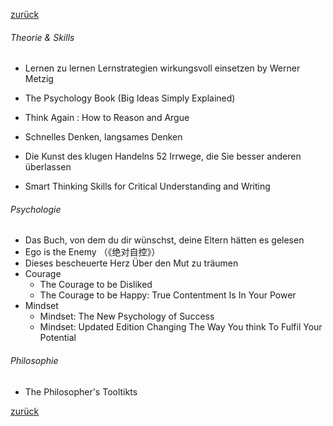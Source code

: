 [zurück](生活/书籍/bueche)

###### Theorie & Skills

- Lernen zu lernen Lernstrategien wirkungsvoll einsetzen by Werner Metzig

- The Psychology Book (Big Ideas Simply Explained)

- Think Again : How to Reason and Argue

- Schnelles Denken, langsames Denken

- Die Kunst des klugen Handelns 52 Irrwege, die Sie besser anderen überlassen

- Smart Thinking Skills for Critical Understanding and Writing

  


###### Psychologie 

- Das Buch, von dem du dir wünschst, deine Eltern hätten es gelesen 
- Ego is the Enemy （《绝对自控》）
- Dieses bescheuerte Herz Über den Mut zu träumen
- Courage
  - The Courage to be Disliked
  - The Courage to be Happy: True Contentment Is In Your Power
- Mindset
  - Mindset: The New Psychology of Success
  - Mindset: Updated Edition Changing The Way You think To Fulfil Your Potential


###### Philosophie

- The Philosopher's Tooltikts



[zurück](生活/书籍/bueche)